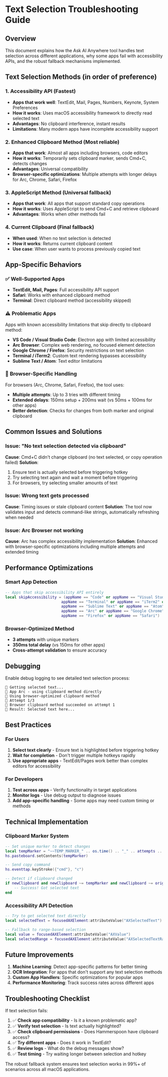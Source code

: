 # Text Selection Troubleshooting Guide

## Overview
This document explains how the Ask AI Anywhere tool handles text selection across different applications, why some apps fail with accessibility APIs, and the robust fallback mechanisms implemented.

## Text Selection Methods (in order of preference)

### 1. **Accessibility API** (Fastest)
- **Apps that work well**: TextEdit, Mail, Pages, Numbers, Keynote, System Preferences
- **How it works**: Uses macOS accessibility framework to directly read selected text
- **Advantages**: No clipboard interference, instant results
- **Limitations**: Many modern apps have incomplete accessibility support

### 2. **Enhanced Clipboard Method** (Most reliable)
- **Apps that work**: Almost all apps including browsers, code editors
- **How it works**: Temporarily sets clipboard marker, sends Cmd+C, detects changes
- **Advantages**: Universal compatibility
- **Browser-specific optimizations**: Multiple attempts with longer delays for Arc, Chrome, Safari, Firefox

### 3. **AppleScript Method** (Universal fallback)
- **Apps that work**: All apps that support standard copy operations
- **How it works**: Uses AppleScript to send Cmd+C and retrieve clipboard
- **Advantages**: Works when other methods fail

### 4. **Current Clipboard** (Final fallback)
- **When used**: When no text selection is detected
- **How it works**: Returns current clipboard content
- **Use case**: When user wants to process previously copied text

## App-Specific Behaviors

### ✅ **Well-Supported Apps**
- **TextEdit, Mail, Pages**: Full accessibility API support
- **Safari**: Works with enhanced clipboard method
- **Terminal**: Direct clipboard method (accessibility skipped)

### ⚠️ **Problematic Apps** 
Apps with known accessibility limitations that skip directly to clipboard method:

- **VS Code / Visual Studio Code**: Electron app with limited accessibility
- **Arc Browser**: Complex web rendering, no focused element detection
- **Google Chrome / Firefox**: Security restrictions on text selection
- **Terminal / iTerm2**: Custom text rendering bypasses accessibility
- **Sublime Text / Atom**: Text editor limitations

### 🔧 **Browser-Specific Handling**

For browsers (Arc, Chrome, Safari, Firefox), the tool uses:
- **Multiple attempts**: Up to 3 tries with different timing
- **Extended delays**: 150ms setup + 200ms wait (vs 50ms + 100ms for other apps)
- **Better detection**: Checks for changes from both marker and original clipboard

## Common Issues and Solutions

### Issue: "No text selection detected via clipboard"
**Cause**: Cmd+C didn't change clipboard (no text selected, or copy operation failed)
**Solution**: 
1. Ensure text is actually selected before triggering hotkey
2. Try selecting text again and wait a moment before triggering
3. For browsers, try selecting smaller amounts of text

### Issue: Wrong text gets processed
**Cause**: Timing issues or stale clipboard content
**Solution**: The tool now validates input and detects command-like strings, automatically refreshing when needed

### Issue: Arc Browser not working
**Cause**: Arc has complex accessibility implementation
**Solution**: Enhanced with browser-specific optimizations including multiple attempts and extended timing

## Performance Optimizations

### Smart App Detection
```lua
-- Apps that skip accessibility API entirely
local skipAccessibility = (appName == "Code" or appName == "Visual Studio Code" or 
                         appName == "Terminal" or appName == "iTerm2" or
                         appName == "Sublime Text" or appName == "Atom" or
                         appName == "Arc" or appName == "Google Chrome" or
                         appName == "Firefox" or appName == "Safari")
```

### Browser-Optimized Method
- **3 attempts** with unique markers
- **350ms total delay** (vs 150ms for other apps)
- **Cross-attempt validation** to ensure accuracy

## Debugging

Enable debug logging to see detailed text selection process:
```
🤖 Getting selected text...
🤖 App Arc - using clipboard method directly
🤖 Using browser-optimized clipboard method
🤖 Attempt 1/3
🤖 Browser clipboard method succeeded on attempt 1
🤖 Result: Selected text here...
```

## Best Practices

### For Users
1. **Select text clearly** - Ensure text is highlighted before triggering hotkey
2. **Wait for completion** - Don't trigger multiple hotkeys rapidly
3. **Use appropriate apps** - TextEdit/Pages work better than complex editors for accessibility

### For Developers
1. **Test across apps** - Verify functionality in target applications
2. **Monitor logs** - Use debug output to diagnose issues
3. **Add app-specific handling** - Some apps may need custom timing or methods

## Technical Implementation

### Clipboard Marker System
```lua
-- Set unique marker to detect changes
local tempMarker = "~~TEMP_MARKER_" .. os.time() .. "_" .. attempts .. "~~"
hs.pasteboard.setContents(tempMarker)

-- Send copy command
hs.eventtap.keyStroke({"cmd"}, "c")

-- Detect if clipboard changed
if newClipboard and newClipboard ~= tempMarker and newClipboard ~= originalClipboard then
    -- Success! Got selected text
end
```

### Accessibility API Detection
```lua
-- Try to get selected text directly
local selectedText = focusedAXElement:attributeValue("AXSelectedText")

-- Fallback to range-based selection
local value = focusedAXElement:attributeValue("AXValue")
local selectedRange = focusedAXElement:attributeValue("AXSelectedTextRange")
```

## Future Improvements

1. **Machine Learning**: Detect app-specific patterns for better timing
2. **OCR Integration**: For apps that don't support any text selection methods
3. **Custom App Handlers**: Specific optimizations for popular apps
4. **Performance Monitoring**: Track success rates across different apps

## Troubleshooting Checklist

If text selection fails:

1. ✅ **Check app compatibility** - Is it a known problematic app?
2. ✅ **Verify text selection** - Is text actually highlighted?
3. ✅ **Check clipboard permissions** - Does Hammerspoon have clipboard access?
4. ✅ **Try different apps** - Does it work in TextEdit?
5. ✅ **Review logs** - What do the debug messages show?
6. ✅ **Test timing** - Try waiting longer between selection and hotkey

The robust fallback system ensures text selection works in 99%+ of scenarios across all macOS applications.